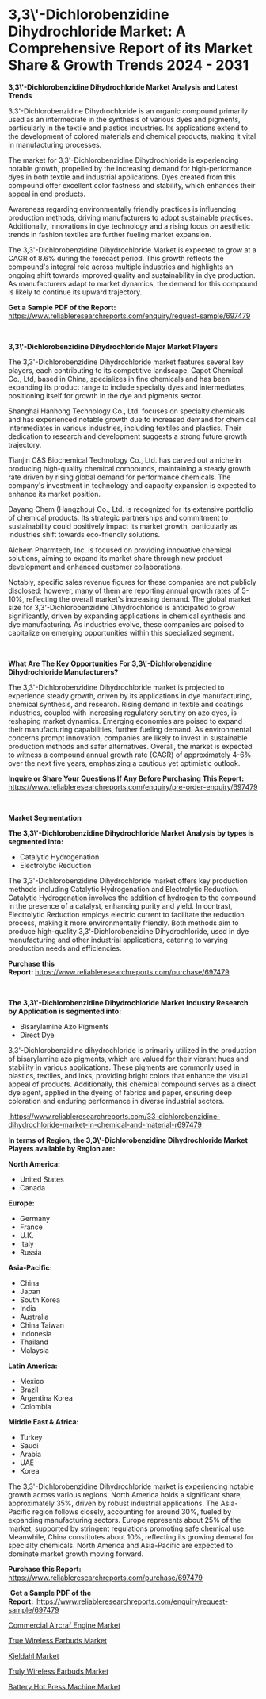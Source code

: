 <p><h1>3,3\'-Dichlorobenzidine Dihydrochloride Market: A Comprehensive Report of its Market Share & Growth Trends 2024 - 2031</h1></p><p><strong>3,3\'-Dichlorobenzidine Dihydrochloride Market Analysis and Latest Trends</strong></p>
<p><p>3,3'-Dichlorobenzidine Dihydrochloride is an organic compound primarily used as an intermediate in the synthesis of various dyes and pigments, particularly in the textile and plastics industries. Its applications extend to the development of colored materials and chemical products, making it vital in manufacturing processes.</p><p>The market for 3,3'-Dichlorobenzidine Dihydrochloride is experiencing notable growth, propelled by the increasing demand for high-performance dyes in both textile and industrial applications. Dyes created from this compound offer excellent color fastness and stability, which enhances their appeal in end products.</p><p>Awareness regarding environmentally friendly practices is influencing production methods, driving manufacturers to adopt sustainable practices. Additionally, innovations in dye technology and a rising focus on aesthetic trends in fashion textiles are further fueling market expansion.</p><p>The 3,3'-Dichlorobenzidine Dihydrochloride Market is expected to grow at a CAGR of 8.6% during the forecast period. This growth reflects the compound's integral role across multiple industries and highlights an ongoing shift towards improved quality and sustainability in dye production. As manufacturers adapt to market dynamics, the demand for this compound is likely to continue its upward trajectory.</p></p>
<p><strong>Get a Sample PDF of the Report:&nbsp;</strong> <a href="https://www.reliableresearchreports.com/enquiry/request-sample/697479?utm_campaign=1289&utm_medium=2&utm_source=Github&utm_content=ia&utm_term=29092024&utm_id=33-dichlorobenzidine-dihydrochloride">https://www.reliableresearchreports.com/enquiry/request-sample/697479</a></p>
<p>&nbsp;</p>
<p><strong>3,3\'-Dichlorobenzidine Dihydrochloride Major Market Players</strong></p>
<p><p>The 3,3'-Dichlorobenzidine Dihydrochloride market features several key players, each contributing to its competitive landscape. Capot Chemical Co., Ltd, based in China, specializes in fine chemicals and has been expanding its product range to include specialty dyes and intermediates, positioning itself for growth in the dye and pigments sector.</p><p>Shanghai Hanhong Technology Co., Ltd. focuses on specialty chemicals and has experienced notable growth due to increased demand for chemical intermediates in various industries, including textiles and plastics. Their dedication to research and development suggests a strong future growth trajectory.</p><p>Tianjin C&S Biochemical Technology Co., Ltd. has carved out a niche in producing high-quality chemical compounds, maintaining a steady growth rate driven by rising global demand for performance chemicals. The company's investment in technology and capacity expansion is expected to enhance its market position.</p><p>Dayang Chem (Hangzhou) Co., Ltd. is recognized for its extensive portfolio of chemical products. Its strategic partnerships and commitment to sustainability could positively impact its market growth, particularly as industries shift towards eco-friendly solutions.</p><p>Alchem Pharmtech, Inc. is focused on providing innovative chemical solutions, aiming to expand its market share through new product development and enhanced customer collaborations. </p><p>Notably, specific sales revenue figures for these companies are not publicly disclosed; however, many of them are reporting annual growth rates of 5-10%, reflecting the overall market's increasing demand. The global market size for 3,3'-Dichlorobenzidine Dihydrochloride is anticipated to grow significantly, driven by expanding applications in chemical synthesis and dye manufacturing. As industries evolve, these companies are poised to capitalize on emerging opportunities within this specialized segment.</p></p>
<p>&nbsp;</p>
<p><strong>What Are The Key Opportunities For 3,3\'-Dichlorobenzidine Dihydrochloride Manufacturers?</strong></p>
<p><p>The 3,3'-Dichlorobenzidine Dihydrochloride market is projected to experience steady growth, driven by its applications in dye manufacturing, chemical synthesis, and research. Rising demand in textile and coatings industries, coupled with increasing regulatory scrutiny on azo dyes, is reshaping market dynamics. Emerging economies are poised to expand their manufacturing capabilities, further fueling demand. As environmental concerns prompt innovation, companies are likely to invest in sustainable production methods and safer alternatives. Overall, the market is expected to witness a compound annual growth rate (CAGR) of approximately 4-6% over the next five years, emphasizing a cautious yet optimistic outlook.</p></p>
<p><strong>Inquire or Share Your Questions If Any Before Purchasing This Report:</strong> <a href="https://www.reliableresearchreports.com/enquiry/pre-order-enquiry/697479?utm_campaign=1289&utm_medium=2&utm_source=Github&utm_content=ia&utm_term=29092024&utm_id=33-dichlorobenzidine-dihydrochloride">https://www.reliableresearchreports.com/enquiry/pre-order-enquiry/697479</a></p>
<p>&nbsp;</p>
<p><strong>Market Segmentation</strong></p>
<p><strong>The 3,3\'-Dichlorobenzidine Dihydrochloride Market Analysis by types is segmented into:</strong></p>
<p><ul><li>Catalytic Hydrogenation</li><li>Electrolytic Reduction</li></ul></p>
<p><p>The 3,3'-Dichlorobenzidine Dihydrochloride market offers key production methods including Catalytic Hydrogenation and Electrolytic Reduction. Catalytic Hydrogenation involves the addition of hydrogen to the compound in the presence of a catalyst, enhancing purity and yield. In contrast, Electrolytic Reduction employs electric current to facilitate the reduction process, making it more environmentally friendly. Both methods aim to produce high-quality 3,3'-Dichlorobenzidine Dihydrochloride, used in dye manufacturing and other industrial applications, catering to varying production needs and efficiencies.</p></p>
<p><strong>Purchase this Report:&nbsp;</strong><a href="https://www.reliableresearchreports.com/purchase/697479?utm_campaign=1289&utm_medium=2&utm_source=Github&utm_content=ia&utm_term=29092024&utm_id=33-dichlorobenzidine-dihydrochloride">https://www.reliableresearchreports.com/purchase/697479</a></p>
<p>&nbsp;</p>
<p><strong>The 3,3\'-Dichlorobenzidine Dihydrochloride Market Industry Research by Application is segmented into:</strong></p>
<p><ul><li>Bisarylamine Azo Pigments</li><li>Direct Dye</li></ul></p>
<p><p>3,3'-Dichlorobenzidine dihydrochloride is primarily utilized in the production of bisarylamine azo pigments, which are valued for their vibrant hues and stability in various applications. These pigments are commonly used in plastics, textiles, and inks, providing bright colors that enhance the visual appeal of products. Additionally, this chemical compound serves as a direct dye agent, applied in the dyeing of fabrics and paper, ensuring deep coloration and enduring performance in diverse industrial sectors.</p></p>
<p><a href="https://www.reliableresearchreports.com/33-dichlorobenzidine-dihydrochloride-market-in-chemical-and-material-r697479?utm_campaign=1289&utm_medium=2&utm_source=Github&utm_content=ia&utm_term=29092024&utm_id=33-dichlorobenzidine-dihydrochloride">&nbsp;https://www.reliableresearchreports.com/33-dichlorobenzidine-dihydrochloride-market-in-chemical-and-material-r697479</a></p>
<p><strong>In terms of Region, the 3,3\'-Dichlorobenzidine Dihydrochloride Market Players available by Region are:</strong></p>
<p>
    <p> <strong> North America: </strong>
        <ul>
            <li>United States</li>
            <li>Canada</li>
        </ul>
        </p> 
    <p> <strong> Europe: </strong>
        <ul>
            <li>Germany</li>
            <li>France</li>
            <li>U.K.</li>
            <li>Italy</li>
            <li>Russia</li>
        </ul>
        </p> 
    <p> <strong> Asia-Pacific: </strong>
        <ul>
            <li>China</li>
            <li>Japan</li>
            <li>South Korea</li>
            <li>India</li>
            <li>Australia</li>
            <li>China Taiwan</li>
            <li>Indonesia</li>
            <li>Thailand</li>
            <li>Malaysia</li>
        </ul>
        </p> 
    <p> <strong> Latin America: </strong>
        <ul>
            <li>Mexico</li>
            <li>Brazil</li>
            <li>Argentina Korea</li>
            <li>Colombia</li>
        </ul>
        </p> 
    <p> <strong> Middle East & Africa: </strong>
        <ul>
            <li>Turkey</li>
            <li>Saudi</li>
            <li>Arabia</li>
            <li>UAE</li>
            <li>Korea</li>
        </ul>
    </p>
    </p>
<p><p>The 3,3'-Dichlorobenzidine Dihydrochloride market is experiencing notable growth across various regions. North America holds a significant share, approximately 35%, driven by robust industrial applications. The Asia-Pacific region follows closely, accounting for around 30%, fueled by expanding manufacturing sectors. Europe represents about 25% of the market, supported by stringent regulations promoting safe chemical use. Meanwhile, China constitutes about 10%, reflecting its growing demand for specialty chemicals. North America and Asia-Pacific are expected to dominate market growth moving forward.</p></p>
<p><strong>Purchase this Report: </strong><a href="https://www.reliableresearchreports.com/purchase/697479?utm_campaign=1289&utm_medium=2&utm_source=Github&utm_content=ia&utm_term=29092024&utm_id=33-dichlorobenzidine-dihydrochloride">https://www.reliableresearchreports.com/purchase/697479</a></p>
<p>&nbsp;<strong>Get a Sample PDF of the Report:&nbsp;&nbsp;</strong><a href="https://www.reliableresearchreports.com/enquiry/request-sample/697479?utm_campaign=1289&utm_medium=2&utm_source=Github&utm_content=ia&utm_term=29092024&utm_id=33-dichlorobenzidine-dihydrochloride">https://www.reliableresearchreports.com/enquiry/request-sample/697479</a></p>
<p><strong></strong></p>
<p><p><a href="https://issuu.com/reportprime-2/docs/commercial-aircraf-engine-market-si_db53a2e8ab1113?utm_campaign=1289&utm_medium=2&utm_source=Github&utm_content=ia&utm_term=29092024&utm_id=33-dichlorobenzidine-dihydrochloride">Commercial Aircraf Engine Market</a></p><p><a href="https://www.linkedin.com/pulse/true-wireless-earbuds-market-industry-trends-forecast-period-ttqnf?utm_campaign=1289&utm_medium=2&utm_source=Github&utm_content=ia&utm_term=29092024&utm_id=33-dichlorobenzidine-dihydrochloride">True Wireless Earbuds Market</a></p><p><a href="https://issuu.com/reportprime-2/docs/kjeldahl-market-size-2030.pptx_4243350a9c6136?utm_campaign=1289&utm_medium=2&utm_source=Github&utm_content=ia&utm_term=29092024&utm_id=33-dichlorobenzidine-dihydrochloride">Kjeldahl Market</a></p><p><a href="https://www.linkedin.com/pulse/truly-wireless-earbuds-market-share-size-trends-industry-analysis-hjq5f?utm_campaign=1289&utm_medium=2&utm_source=Github&utm_content=ia&utm_term=29092024&utm_id=33-dichlorobenzidine-dihydrochloride">Truly Wireless Earbuds Market</a></p><p><a href="https://github.com/globismark/Market-Research-Report-List-5/blob/main/battery-hot-press-machine-market.md?utm_campaign=1289&utm_medium=2&utm_source=Github&utm_content=ia&utm_term=29092024&utm_id=33-dichlorobenzidine-dihydrochloride">Battery Hot Press Machine Market</a></p></p>